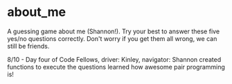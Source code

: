 # about_me
A guessing game about me (Shannon!). Try your best to answer these five yes/no questions correctly. Don't worry if you get them all wrong, we can still be friends.


8/10 - Day four of Code Fellows, driver: Kinley, navigator: Shannon
  created functions to execute the questions
  learned how awesome pair programming is!
